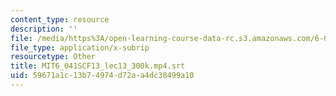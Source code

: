 ```yaml
---
content_type: resource
description: ''
file: /media/https%3A/open-learning-course-data-rc.s3.amazonaws.com/6-041sc-probabilistic-systems-analysis-and-applied-probability-fall-2013/59671a1c13b74974d72aa4dc38499a10_MIT6_041SCF13_lec13_300k.mp4.srt
file_type: application/x-subrip
resourcetype: Other
title: MIT6_041SCF13_lec13_300k.mp4.srt
uid: 59671a1c-13b7-4974-d72a-a4dc38499a10
---
```

